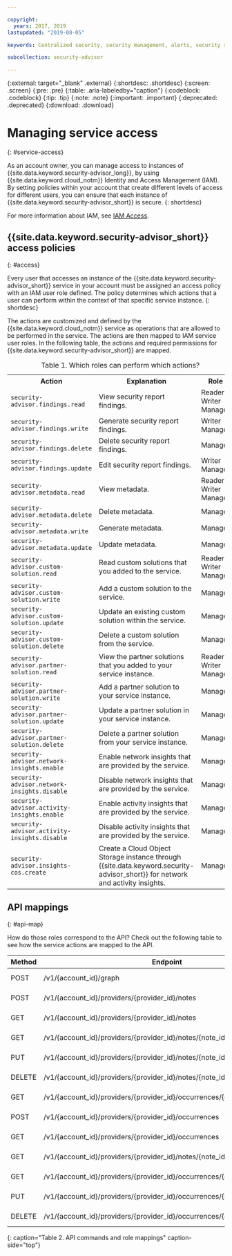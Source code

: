 ```yaml
---

copyright:
  years: 2017, 2019
lastupdated: "2019-08-05"

keywords: Centralized security, security management, alerts, security risk, insights, threat detection

subcollection: security-advisor

---
```



{:external: target="_blank" .external}
{:shortdesc: .shortdesc}
{:screen: .screen}
{:pre: .pre}
{:table: .aria-labeledby="caption"}
{:codeblock: .codeblock}
{:tip: .tip}
{:note: .note}
{:important: .important}
{:deprecated: .deprecated}
{:download: .download}



# Managing service access
{: #service-access}

As an account owner, you can manage access to instances of {{site.data.keyword.security-advisor_long}}, by using {{site.data.keyword.cloud_notm}} Identity and Access Management (IAM). By setting policies within your account that create different levels of access for different users, you can ensure that each instance of {{site.data.keyword.security-advisor_short}} is secure.
{: shortdesc}

For more information about IAM, see [IAM Access](/docs/iam?topic=iam-userroles).

## {{site.data.keyword.security-advisor_short}} access policies
{: #access}

Every user that accesses an instance of the {{site.data.keyword.security-advisor_short}} service in your account must be assigned an access policy with an IAM user role defined. The policy determines which actions that a user can perform within the context of that specific service instance.
{: shortdesc}

The actions are customized and defined by the {{site.data.keyword.cloud_notm}} service as operations that are allowed to be performed in the service. The actions are then mapped to IAM service user roles. In the following table, the actions and required permissions for {{site.data.keyword.security-advisor_short}} are mapped.

<table>
  <caption>Table 1. Which roles can perform which actions?</caption>
  <col width="40%">
  <col width="40%">
  <col width="20%">
  <tr>
    <th>Action</th>
    <th>Explanation</th>
    <th>Role</th>
  </tr>
  <tr>
    <td><code>security-advisor.findings.read</code></td>
    <td>View security report findings.</td>
    <td>Reader</br>Writer</br>Manager</td>
  </tr>
  <tr>
    <td><code>security-advisor.findings.write</code></td>
    <td>Generate security report findings.</td>
    <td>Writer</br>Manager</td>
  </tr>
  <tr>
    <td><code>security-advisor.findings.delete</code></td>
    <td>Delete security report findings.</td>
    <td>Manager</td>
  </tr>
  <tr>
    <td><code>security-advisor.findings.update</code></td>
    <td>Edit security report findings.</td>
    <td>Writer</br>Manager</td>
  </tr>
  <tr>
    <td><code>security-advisor.metadata.read</code></td>
    <td>View metadata.</td>
    <td>Reader</br>Writer</br>Manager</td>
  </tr>
  <tr>
    <td><code>security-advisor.metadata.delete</code></td>
    <td>Delete metadata.</td>
    <td>Manager</td>
  </tr>
  <tr>
    <td><code>security-advisor.metadata.write</code></td>
    <td>Generate metadata.</td>
    <td>Manager</td>
  </tr>
  <tr>
    <td><code>security-advisor.metadata.update</code></td>
    <td>Update metadata.</td>
    <td>Manager</td>
  </tr>
  <tr>
    <td><code>security-advisor.custom-solution.read</code></td>
    <td>Read custom solutions that you added to the service.</td>
    <td>Reader</br>Writer</br>Manager</td>
  </tr>
  <tr>
    <td><code>security-advisor.custom-solution.write</code></td>
    <td>Add a custom solution to the service.</td>
    <td>Manager</td>
  </tr>
  <tr>
    <td><code>security-advisor.custom-solution.update</code></td>
    <td>Update an existing custom solution within the service.</td>
    <td>Manager</td>
  </tr>
  <tr>
    <td><code>security-advisor.custom-solution.delete</code></td>
    <td>Delete a custom solution from the service.</td>
    <td>Manager</td>
  </tr>
  <tr>
    <td><code>security-advisor.partner-solution.read</code></td>
    <td>View the partner solutions that you added to your service instance.</td>
    <td>Reader</br>Writer</br>Manager</td>
  </tr>
  <tr>
    <td><code>security-advisor.partner-solution.write</code></td>
    <td>Add a partner solution to your service instance.</td>
    <td>Manager</td>
  </tr>
  <tr>
    <td><code>security-advisor.partner-solution.update</code></td>
    <td>Update a partner solution in your service instance.</td>
    <td>Manager</td>
  </tr>
  <tr>
    <td><code>security-advisor.partner-solution.delete</code></td>
    <td>Delete a partner solution from your service instance.</td>
    <td>Manager</td>
  </tr>
  <tr>
    <td><code>security-advisor.network-insights.enable</code></td>
    <td>Enable network insights that are provided by the service.</td>
    <td>Manager</td>
  </tr>
  <tr>
    <td><code>security-advisor.network-insights.disable</code></td>
    <td>Disable network insights that are provided by the service.</td>
    <td>Manager</td>
  </tr>
  <tr>
    <td><code>security-advisor.activity-insights.enable</code></td>
    <td>Enable activity insights that are provided by the service.</td>
    <td>Manager</td>
  </tr>
  <tr>
    <td><code>security-advisor.activity-insights.disable</code></td>
    <td>Disable activity insights that are provided by the service.</td>
    <td>Manager</td>
  </tr>
  <tr>
    <td><code>security-advisor.insights-cos.create</code></td>
    <td>Create a Cloud Object Storage instance through {{site.data.keyword.security-advisor_short}} for network and activity insights.</td>
    <td>Manager</td>
  </tr>
</table>

## API mappings
{: #api-map}

How do those roles correspond to the API? Check out the following table to see how the service actions are mapped to the API.


| Method | Endpoint                                                                  |  Service action                  |
|--------|---------------------------------------------------------------------------|----------------------------------|
| POST   | /v1/{account_id}/graph                                                    | security-advisor.findings.read   |
| POST   | /v1/{account_id}/providers/{provider_id}/notes                            | security-advisor.metadata.write  |
| GET    | /v1/{account_id}/providers/{provider_id}/notes                            | security-advisor.metadata.read   |
| GET    | /v1/{account_id}/providers/{provider_id}/notes/{note_id}                  | security-advisor.metadata.read   |
| PUT    | /v1/{account_id}/providers/{provider_id}/notes/{note_id}                  | security-advisor.metadata.update |
| DELETE | /v1/{account_id}/providers/{provider_id}/notes/{note_id}                  | security-advisor.metadata.delete |
| GET    | /v1/{account_id}/providers/{provider_id}/occurrences/{occurrence_id}/note | security-advisor.findings.read   |
| POST   | /v1/{account_id}/providers/{provider_id}/occurrences                      | security-advisor.findings.write  |
| GET    | /v1/{account_id}/providers/{provider_id}/occurrences                      | security-advisor.findings.read   |
| GET    | /v1/{account_id}/providers/{provider_id}/notes/{note_id}/occurrences      | security-advisor.findings.read   |
| GET    | /v1/{account_id}/providers/{provider_id}/occurrences/{occurrence_id}      | security-advisor.findings.read   |
| PUT    | /v1/{account_id}/providers/{provider_id}/occurrences/{occurrence_id}      | security-advisor.findings.update |
| DELETE | /v1/{account_id}/providers/{provider_id}/occurrences/{occurrence_id}      | security-advisor.findings.delete |
{: caption="Table 2. API commands and role mappings" caption-side="top"}
